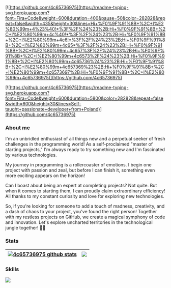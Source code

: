 [![https://github.com/4c65736975](https://readme-typing-svg.herokuapp.com?font=Fira+Code&weight=600&duration=400&pause=50&color=282828&repeat=false&width=435&height=30&lines=Hi+%F0%9F%91%8B+%2C+I%E2%80%99m+4%23%40!*%3F%2F%24%23%2B;Hi+%F0%9F%91%8B+%2C+I%E2%80%99m+4c%40!*%3F%2F%24%23%2B;Hi+%F0%9F%91%8B+%2C+I%E2%80%99m+4c6!*%3F%2F%24%23%2B;Hi+%F0%9F%91%8B+%2C+I%E2%80%99m+4c65*%3F%2F%24%23%2B;Hi+%F0%9F%91%8B+%2C+I%E2%80%99m+4c657%3F%2F%24%23%2B;Hi+%F0%9F%91%8B+%2C+I%E2%80%99m+4c6573%2F%24%23%2B;Hi+%F0%9F%91%8B+%2C+I%E2%80%99m+4c65736%24%23%2B;Hi+%F0%9F%91%8B+%2C+I%E2%80%99m+4c657369%23%2B;Hi+%F0%9F%91%8B+%2C+I%E2%80%99m+4c6573697%2B;Hi+%F0%9F%91%8B+%2C+I%E2%80%99m+4c65736975)](https://github.com/4c65736975)

[![https://github.com/4c65736975](https://readme-typing-svg.herokuapp.com?font=Fira+Code&weight=600&duration=5800&color=282828&repeat=false&width=600&height=30&lines=Self-taught+passionate+developer+from+Poland)](https://github.com/4c65736975)

### About me

I'm an unbridled enthusiast of all things new and a perpetual seeker of fresh challenges in the programming world! As a self-proclaimed "master of starting projects," I'm always ready to try something new and I'm fascinated by various technologies.

My journey in programming is a rollercoaster of emotions. I begin one project with passion and zeal, but before I can finish it, something even more exciting appears on the horizon!

Can I boast about being an expert at completing projects? Not quite. But when it comes to starting them, I can proudly claim extraordinary efficiency! All thanks to my constant curiosity and love for exploring new technologies.

So, if you're looking for someone to add a touch of madness, creativity, and a dash of chaos to your project, you've found the right person! Together with my restless projects on GitHub, we create a magical symphony of code and innovation. Let's explore uncharted territories in the technological jungle together! 🚀😄

### Stats

| <a href="https://github.com/4c65736975"><img align="center" src="https://github-readme-stats-zeta-tan-27.vercel.app/api?username=4c65736975&show_icons=true&hide_border=true" alt="4c65736975 github stats"/></a> | <a href="https://github.com/4c65736975"><img align="center" src="https://github-readme-stats-zeta-tan-27.vercel.app/api/top-langs/?username=4c65736975&exclude_repo=github-readme-stats&layout=compact&hide_border=true"/></a> |
| ------------- | ------------- |

### Skills

<img src="https://skillicons.dev/icons?i=js,ts,swift,go,c,cs,cpp,lua,css,html,vue,nuxtjs,react,nodejs,express,prisma,mysql,redis,sqlite,blender,figma,vscode,git"/>
